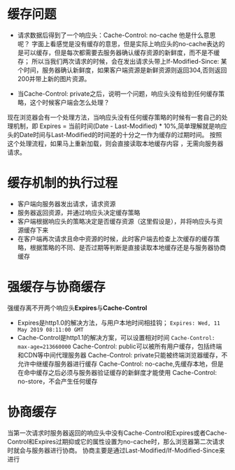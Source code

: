 # 缓存问题
+ 请求数据后得到了一个响应头：Cache-Control: no-cache
他是什么意思呢？
字面上看感觉是没有缓存的意思，但是实际上响应头的no-cache表达的是可以缓存，但是每次都需要去服务器确认缓存资源的新鲜度，而不是不缓存；
所以当我们两次请求的时候，会在发出请求头带上If-Modified-Since: 某个时间，服务器确认新鲜度，如果客户端资源是新鲜资源则返回304,否则返回200并带上新的图片资源。

+ 当Cache-Control: private之后，说明一个问题，响应头没有给到任何缓存策略，这个时候客户端会怎么处理？

现在浏览器会有一个处理方法，当响应头没有任何缓存策略的时候有一套自己的处理机制，即 Expires = 当前时间(Date - Last-Modified) * 10%,简单理解就是响应头的Date时间与Last-Modified的时间差的十分之一作为缓存的过期时间。
按照这个处理流程，如果马上重新加载，则会直接读取本地缓存内容 ，无需向服务器请求。

# 缓存机制的执行过程
+ 客户端向服务器发出请求，请求资源
+ 服务器返回资源，并通过响应头决定缓存策略
+ 客户端根据响应头的策略决定是否缓存资源（这里假设是），并将响应头与资源缓存下来
+ 在客户端再次请求且命中资源的时候，此时客户端去检查上次缓存的缓存策略，根据策略的不同、是否过期等判断是直接读取本地缓存还是与服务器协商缓存

# 强缓存与协商缓存

强缓存离不开两个响应头**Expires**与**Cache-Control**
+ Expires是http1.0的解决方法，与用户本地时间相挂钩；
``Expires: Wed, 11 May 2019 08:11:00 GMT``
+ Cache-Control是http1.1的解决方案，可以设置相对时间
``Cache-Control: max-age=213660000``
Cache-Control: public可以被所有用户缓存，包括终端和CDN等中间代理服务器
Cache-Control: private只能被终端浏览器缓存，不允许中继缓存服务器进行缓存
Cache-Control: no-cache,先缓存本地，但是在命中缓存之后必须与服务器验证缓存的新鲜度才能使用
Cache-Control: no-store，不会产生任何缓存

# 协商缓存
当第一次请求时服务器返回的响应头中没有Cache-Control和Expires或者Cache-Control和Expires过期抑或它的属性设置为no-cache时，那么浏览器第二次请求时就会与服务器进行协商。
协商主要是通过Last-Modified/If-Modified-Since来进行
